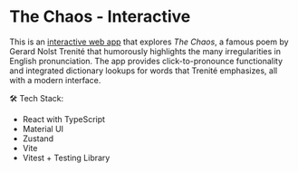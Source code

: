 # The Chaos - Interactive

This is an  [interactive web app](https://robertfmath.github.io/The-Chaos-Interactive) that explores _The Chaos_, a famous poem by Gerard Nolst Trenité that humorously highlights the many irregularities in English pronunciation. The app provides click-to-pronounce functionality and integrated dictionary lookups for words that Trenité emphasizes, all with a modern interface.

🛠️ Tech Stack:

- React with TypeScript
- Material UI
- Zustand
- Vite
- Vitest + Testing Library
